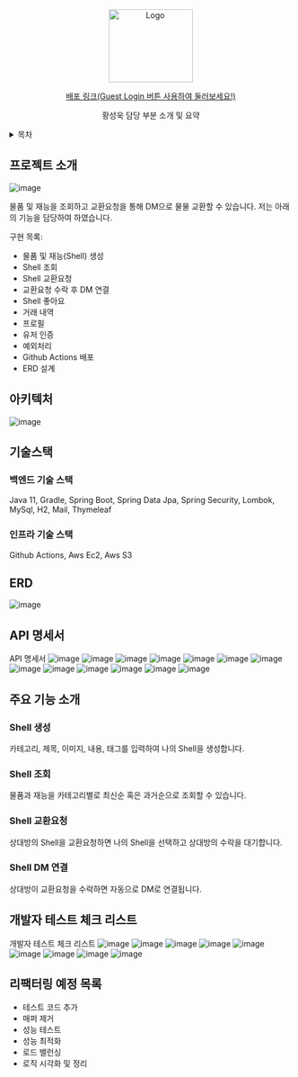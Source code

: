 <div align="center">
  <a href="https://github.com/tjddnr7760/stackoverflow_clone/assets/42529087/97f8f760-ae32-4d8a-8bd5-57cfd9765805">
    <img src="https://github.com/tjddnr7760/stackoverflow_clone/assets/42529087/97f8f760-ae32-4d8a-8bd5-57cfd9765805" alt="Logo" width="150" height="130">
  </a>
  <a href="http://shellwe.net">
    <p align="center">
    배포 링크(Guest Login 버튼 사용하여 둘러보세요!)
    </p>
  </a>

  <p align="center">
    황성욱 담당 부분 소개 및 요약
  </p>
</div>

<!-- TABLE OF CONTENTS -->
<details>
  <summary>목차</summary>
  <ol>
    <li><a href="#프로젝트-소개">프로젝트 소개</a></li>
    <li><a href="#아키텍처">아키텍처</a></li>
    <li><a href="#기술스택">기술 스택</a></li>
    <li><a href="#erd">ERD</a></li>
    <li><a href="#api-명세서">API 명세서</a></li>
    <li><a href="#주요-기능-소개">주요 기능 소개</a></li>
    <li><a href="#개발자-테스트-체크-리스트">개발자 테스트 체크 리스트</a></li>
    <li><a href="#리팩터링-예정-목록">리팩터링 예정 목록</a></li>
  </ol>
</details>


## 프로젝트 소개
![image](https://github.com/tjddnr7760/stackoverflow_clone/assets/42529087/5283f889-3f39-4959-bdc9-291e5706b97a)  

물품 및 재능을 조회하고 교환요청을 통해 DM으로 물물 교환할 수 있습니다. 저는 아래의 기능을 담당하여 하였습니다.

구현 목록:
* 물품 및 재능(Shell) 생성
* Shell 조회
* Shell 교환요청
* 교환요청 수락 후 DM 연결
* Shell 좋아요
* 거래 내역
* 프로필
* 유저 인증
* 예외처리
* Github Actions 배포
* ERD 설계

## 아키텍처
![image](https://github.com/tjddnr7760/stackoverflow_clone/assets/42529087/fa653ce0-213f-4a68-b733-9dd4e48e1ed1)

## 기술스택
### 백엔드 기술 스택
Java 11,  Gradle,  Spring Boot,  Spring Data Jpa,  Spring Security,  Lombok,  MySql,  H2,  Mail,  Thymeleaf
### 인프라 기술 스택
Github Actions,  Aws Ec2,  Aws S3

## ERD
![image](https://github.com/tjddnr7760/stackoverflow_clone/assets/42529087/79bd0172-576d-4cae-a167-19d9cc2ffef3)

## API 명세서
API 명세서
![image](https://github.com/tjddnr7760/cafekiosk/assets/42529087/4deb275c-96e4-4c59-9587-253480c7fa69)
![image](https://github.com/tjddnr7760/cafekiosk/assets/42529087/2ac48e56-2003-43c0-a28f-953d5064198e)
![image](https://github.com/tjddnr7760/cafekiosk/assets/42529087/c247a93f-1b7f-42ff-8639-40692991232c)
![image](https://github.com/tjddnr7760/cafekiosk/assets/42529087/c69052ee-8dc4-4367-a47c-6c9b60d1e848)
![image](https://github.com/tjddnr7760/cafekiosk/assets/42529087/4785f0ea-325c-4ac1-aac6-6a161d8e6eff)
![image](https://github.com/tjddnr7760/cafekiosk/assets/42529087/8298e4e1-2c87-456a-b77c-d7f00bff66c5)
![image](https://github.com/tjddnr7760/cafekiosk/assets/42529087/d6b624d5-0263-48d7-bf6b-82705b4262b8)
![image](https://github.com/tjddnr7760/cafekiosk/assets/42529087/cd3dc7fe-ce41-4aa5-a8e0-c5c387a838c3)
![image](https://github.com/tjddnr7760/cafekiosk/assets/42529087/ec3e8397-21c8-467f-8ba5-a11e583efcc0)
![image](https://github.com/tjddnr7760/cafekiosk/assets/42529087/f5098f88-c318-472d-8561-4e67705b6d83)
![image](https://github.com/tjddnr7760/cafekiosk/assets/42529087/de782cf7-bbc7-4bd2-8bc8-df0d6b1989a3)
![image](https://github.com/tjddnr7760/cafekiosk/assets/42529087/266e64f0-d074-4cee-b0fc-74e6465b2f0d)
![image](https://github.com/tjddnr7760/cafekiosk/assets/42529087/89909d7d-e07e-4fe8-a21a-a607e7069f0b)


## 주요 기능 소개
### Shell 생성
카테고리, 제목, 이미지, 내용, 태그를 입력하여 나의 Shell을 생성합니다.
### Shell 조회
물품과 재능을 카테고리별로 최신순 혹은 과거순으로 조회할 수 있습니다.
### Shell 교환요청
상대방의 Shell을 교환요청하면 나의 Shell을 선택하고 상대방의 수락을 대기합니다. 
### Shell DM 연결
상대방이 교환요청을 수락하면 자동으로 DM로 연결됩니다.

## 개발자 테스트 체크 리스트
개발자 테스트 체크 리스트
![image](https://github.com/tjddnr7760/cafekiosk/assets/42529087/44292757-a9f7-4aad-bca3-863467649e6d)
![image](https://github.com/tjddnr7760/cafekiosk/assets/42529087/ba7c9e18-4e68-482a-852c-5eb655f83e57)
![image](https://github.com/tjddnr7760/cafekiosk/assets/42529087/ec0f8e20-495b-46b2-9ab9-ebc97cac8d9b)
![image](https://github.com/tjddnr7760/cafekiosk/assets/42529087/a62a95bd-08de-40d6-8f9a-842515515716)
![image](https://github.com/tjddnr7760/cafekiosk/assets/42529087/4859a103-f976-41dc-8cea-744dcd4fd792)
![image](https://github.com/tjddnr7760/cafekiosk/assets/42529087/00a495ad-7a11-4d72-b3eb-f355aebedeb4)
![image](https://github.com/tjddnr7760/cafekiosk/assets/42529087/33983d4c-9035-427b-a009-648eb19aadf9)
![image](https://github.com/tjddnr7760/cafekiosk/assets/42529087/b8c9d849-f153-4faf-9a1e-a57340314827)
![image](https://github.com/tjddnr7760/cafekiosk/assets/42529087/7e0e351a-5965-4623-a00f-486f8ee1fefc)

## 리팩터링 예정 목록
* 테스트 코드 추가
* 매퍼 제거
* 성능 테스트
* 성능 최적화
* 로드 밸런싱
* 로직 시각화 및 정리
